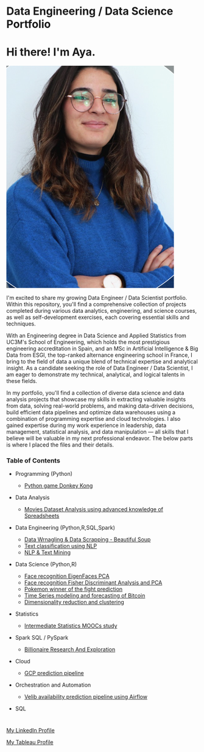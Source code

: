 # Data Engineering / Data Science Portfolio

# Hi there! I'm Aya.
![Aya Linkedin pic](https://github.com/AyaBh/Portfolio/blob/main/linkedin_pic.png)

I'm excited to share my growing Data Engineer / Data Scientist portfolio. Within this repository, you'll find a comprehensive collection of projects completed during various data analytics, engineering, and science courses, as well as self-development exercises, each covering essential skills and techniques.

With an Engineering degree in Data Science and Applied Statistics from UC3M's School of Engineering, which holds the most prestigious engineering accreditation in Spain, and an MSc in Artificial Intelligence & Big Data from ESGI, the top-ranked alternance engineering school in France, I bring to the field of data a unique blend of technical expertise and analytical insight. As a candidate seeking the role of Data Engineer / Data Scientist, I am eager to demonstrate my technical, analytical, and logical talents in these fields.

In my portfolio, you'll find a collection of diverse data science and data analysis projects that showcase my skills in extracting valuable insights from data, solving real-world problems, and making data-driven decisions, build efficient data pipelines and optimize data warehouses using a combination of programming expertise and cloud technologies. I also gained expertise  during my work experience in leadership, data management, statistical analysis, and data manipulation — all skills that I believe will be valuable in my next professional endeavor. The below parts is where I placed the files and their details.

### Table of Contents

  - Programming (Python)
    - [Python game Donkey Kong](https://github.com/AyaBh/Python-game-Donkey-Kong)
  - Data Analysis
    - [Movies Dataset Analysis using advanced knowledge of Spreadsheets](https://github.com/AyaBh/-Movies-Dataset-Analysis-using-advanced-knowledge-of-Spreadsheets)
  - Data Engineering (Python,R,SQL,Spark)
    - [Data Wrnagling & Data Scrapping - Beautiful Soup](https://github.com/AyaBh/Data-Wrnagling-Data-Scrapping/tree/main)
    - [Text classification using NLP](https://github.com/AyaBh/Text-classification-using-NLP-)
    - [NLP & Text Mining](https://github.com/AyaBh/NLP-Text-Mining)
  - Data Science (Python,R)
    - [Face recognition EigenFaces PCA](https://github.com/AyaBh/Face-recognition-EigenFaces-PCA-)
    - [Face recognition Fisher Discriminant Analysis and PCA](Face-recognition-Fisher-Discriminant-Analysis-and-PCA-)
    - [Pokemon winner of the fight prediction ](https://github.com/AyaBh/Pokedex-MachineLearning)
    - [Time Series modeling and forecasting of Bitcoin](https://github.com/AyaBh/Time-Series-modeling-and-forecasting-of-Bitcoin)
    - [Dimensionality reduction and clustering](https://github.com/AyaBh/Dimensionality-reduction-and-clustering)
  - Statistics
    - [Intermediate Statistics MOOCs study](https://github.com/AyaBh/Intermediate-Statistics-MOOCs-study)
  - Spark SQL / PySpark
    - [Billionaire Research And Exploration](https://github.com/tuanx18/apache-spark-projects/blob/main/Billionaire_Research_And_Exploration.ipynb)
  - Cloud
    - [GCP prediction pipeline](https://github.com/AyaBh/gcp_prediction_pipeline)
  - Orchestration and Automation
    - [Velib availability prediction pipeline using Airflow](https://github.com/AyaBh/orchestration_ml_projet)

  - SQL


# 
[My LinkedIn Profile](https://www.linkedin.com/in/aya-ben-hriz-86214a201/)

[My Tableau Profile]()
